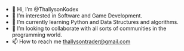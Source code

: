- 👋 Hi, I’m @ThallysonKodex
- 👀 I’m interested in Software and Game Development.
- 🌱 I’m currently learning Python and Data Structures and algorithms.
- 💞️ I’m looking to collaborate with all sorts of communities in the programming world.
- 📫 How to reach me thallysontrader@gmail.com

<!---
ThallysonKodex/ThallysonKodex is a ✨ special ✨ repository because its `README.md` (this file) appears on your GitHub profile.
You can click the Preview link to take a look at your changes.
--->
